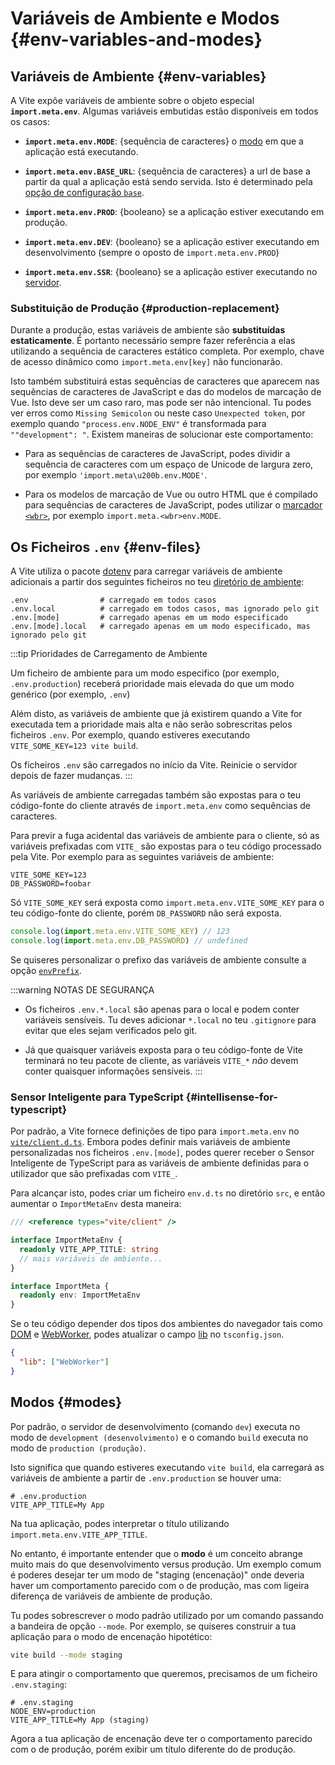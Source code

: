 # Variáveis de Ambiente e Modos {#env-variables-and-modes}

## Variáveis de Ambiente {#env-variables}

A Vite expõe variáveis de ambiente sobre o objeto especial **`import.meta.env`**. Algumas variáveis embutidas estão disponíveis em todos os casos:

- **`import.meta.env.MODE`**: {sequência de caracteres} o [modo](#modo) em que a aplicação está executando.

- **`import.meta.env.BASE_URL`**: {sequência de caracteres} a url de base a partir da qual a aplicação está sendo servida. Isto é determinado pela [opção de configuração `base`](/config/shared-options.md#base).

- **`import.meta.env.PROD`**: {booleano} se a aplicação estiver executando em produção.

- **`import.meta.env.DEV`**: {booleano} se a aplicação estiver executando em desenvolvimento (sempre o oposto de `import.meta.env.PROD`)

- **`import.meta.env.SSR`**: {booleano} se a aplicação estiver executando no [servidor](./ssr.md#lógica-condicional).

### Substituição de Produção {#production-replacement}

Durante a produção, estas variáveis de ambiente são **substituídas estaticamente**. É portanto necessário sempre fazer referência a elas utilizando a sequência de caracteres estático completa. Por exemplo, chave de acesso dinâmico como `import.meta.env[key]` não funcionarão.

Isto também substituirá estas sequências de caracteres que aparecem nas sequências de caracteres de JavaScript e das do modelos de marcação de Vue. Isto deve ser um caso raro, mas pode ser não intencional. Tu podes ver erros como `Missing Semicolon` ou neste caso `Unexpected token`, por exemplo quando `"process.env.`<wbr>`NODE_ENV"` é transformada para `""development": "`. Existem maneiras de solucionar este comportamento:

- Para as sequências de caracteres de JavaScript, podes dividir a sequência de caracteres com um espaço de Unicode de largura zero, por exemplo `'import.meta\u200b.env.MODE'`.

- Para os modelos de marcação de Vue ou outro HTML que é compilado para sequências de caracteres de JavaScript, podes utilizar o [marcador `<wbr>`](https://developer.mozilla.org/en-US/docs/Web/HTML/Element/wbr), por exemplo `import.meta.<wbr>env.MODE`.

## Os Ficheiros `.env` {#env-files}

A Vite utiliza o pacote [dotenv](https://github.com/motdotla/dotenv) para carregar variáveis de ambiente adicionais a partir dos seguintes ficheiros no teu [diretório de ambiente](/config/shared-options.md#envdir):

```
.env                # carregado em todos casos
.env.local          # carregado em todos casos, mas ignorado pelo git
.env.[mode]         # carregado apenas em um modo especificado
.env.[mode].local   # carregado apenas em um modo especificado, mas ignorado pelo git
```

:::tip Prioridades de Carregamento de Ambiente

Um ficheiro de ambiente para um modo especifico (por exemplo, `.env.production`) receberá prioridade mais elevada do que um modo genérico (por exemplo, `.env`)

Além disto, as variáveis de ambiente que já existirem quando a Vite for executada tem a prioridade mais alta e não serão sobrescritas pelos ficheiros `.env`. Por exemplo, quando estiveres executando `VITE_SOME_KEY=123 vite build`.

Os ficheiros `.env` são carregados no início da Vite. Reinicie o servidor depois de fazer mudanças.
:::

As variáveis de ambiente carregadas também são expostas para o teu código-fonte do cliente através de `import.meta.env` como sequências de caracteres.

Para previr a fuga acidental das variáveis de ambiente para o cliente, só as variáveis prefixadas com `VITE_` são expostas para o teu código processado pela Vite. Por exemplo para as seguintes variáveis de ambiente:

```
VITE_SOME_KEY=123
DB_PASSWORD=foobar
```

Só `VITE_SOME_KEY` será exposta como `import.meta.env.VITE_SOME_KEY` para o teu código-fonte do cliente, porém `DB_PASSWORD` não será exposta.

```js
console.log(import.meta.env.VITE_SOME_KEY) // 123
console.log(import.meta.env.DB_PASSWORD) // undefined
```

Se quiseres personalizar o prefixo das variáveis de ambiente consulte a opção [`envPrefix`](/config/shared-options.html#envprefix).

:::warning NOTAS DE SEGURANÇA

- Os ficheiros `.env.*.local` são apenas para o local e podem conter variáveis sensíveis. Tu deves adicionar `*.local` no teu `.gitignore` para evitar que eles sejam verificados pelo git.

- Já que quaisquer variáveis exposta para o teu código-fonte de Vite terminará no teu pacote de cliente, as variáveis `VITE_*` _não_ devem conter quaisquer informações sensíveis.
:::

### Sensor Inteligente para TypeScript {#intellisense-for-typescript}

Por padrão, a Vite fornece definições de tipo para `import.meta.env` no [`vite/client.d.ts`](https://github.com/vitejs/vite/blob/main/packages/vite/client.d.ts). Embora podes definir mais variáveis de ambiente personalizadas nos ficheiros `.env.[mode]`, podes querer receber o Sensor Inteligente de TypeScript para as variáveis de ambiente definidas para o utilizador que são prefixadas com `VITE_`.

Para alcançar isto, podes criar um ficheiro `env.d.ts` no diretório `src`, e então aumentar o `ImportMetaEnv` desta maneira:

```typescript
/// <reference types="vite/client" />

interface ImportMetaEnv {
  readonly VITE_APP_TITLE: string
  // mais variáveis de ambiente...
}

interface ImportMeta {
  readonly env: ImportMetaEnv
}
```

Se o teu código depender dos tipos dos ambientes do navegador tais como [DOM](https://github.com/microsoft/TypeScript/blob/main/lib/lib.dom.d.ts) e [WebWorker](https://github.com/microsoft/TypeScript/blob/main/lib/lib.webworker.d.ts), podes atualizar o campo [lib](https://www.typescriptlang.org/tsconfig#lib) no `tsconfig.json`.

```json
{
  "lib": ["WebWorker"]
}
```

## Modos {#modes}

Por padrão, o servidor de desenvolvimento (comando `dev`) executa no modo de `development (desenvolvimento)` e o comando `build` executa no modo de `production (produção)`. 

Isto significa que quando estiveres executando `vite build`, ela carregará as variáveis de ambiente a partir de `.env.production` se houver uma:

```
# .env.production
VITE_APP_TITLE=My App
```

Na tua aplicação, podes interpretar o título utilizando `import.meta.env.VITE_APP_TITLE`.

No entanto, é importante entender que o **modo** é um conceito abrange muito mais do que desenvolvimento versus produção. Um exemplo comum é poderes desejar ter um modo de "staging (encenação)" onde deveria haver um comportamento parecido com o de produção, mas com ligeira diferença de variáveis de ambiente de produção.

Tu podes sobrescrever o modo padrão utilizado por um comando passando a bandeira de opção `--mode`. Por exemplo, se quiseres construir a tua aplicação para o modo de encenação hipotético:

```bash
vite build --mode staging
```

E para atingir o comportamento que queremos, precisamos de um ficheiro `.env.staging`:

```
# .env.staging
NODE_ENV=production
VITE_APP_TITLE=My App (staging)
```

Agora a tua aplicação de encenação deve ter o comportamento parecido com o de produção, porém exibir um título diferente do de produção.
